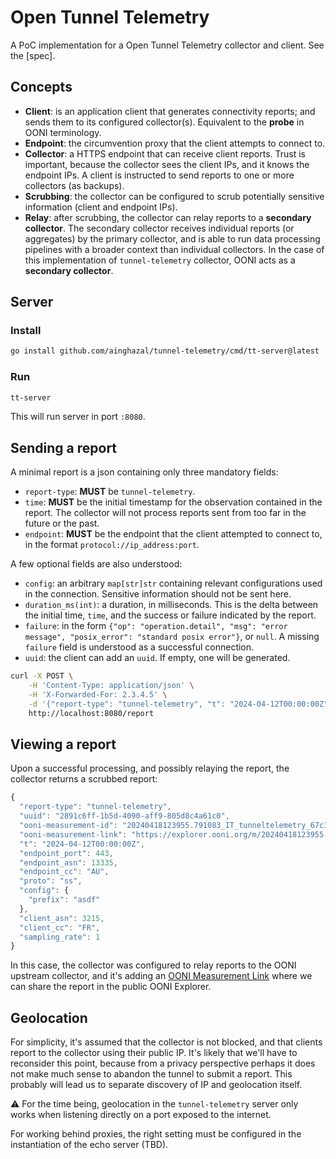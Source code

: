 # Open Tunnel Telemetry

A PoC implementation for a Open Tunnel Telemetry collector and client. See the [spec].

## Concepts

* **Client**: is an application client that generates connectivity reports; and sends them to its configured collector(s). Equivalent to the **probe** in OONI terminology.
* **Endpoint**: the circumvention proxy that the client attempts to connect to.
* **Collector**: a HTTPS endpoint that can receive client reports. Trust is important, because the collector sees the client IPs, and it knows the endpoint IPs. A client is instructed to send reports to one or more collectors (as backups).
* **Scrubbing**: the collector can be configured to scrub potentially sensitive information (client and endpoint IPs).
* **Relay**: after scrubbing, the collector can relay reports to a **secondary collector**. The secondary collector receives individual reports (or aggregates) by the primary collector, and is able to run data processing pipelines with a broader context than individual collectors. In the case of this implementation of `tunnel-telemetry` collector, OONI acts as a **secondary collector**.

## Server


### Install

```bash
go install github.com/ainghazal/tunnel-telemetry/cmd/tt-server@latest
```

### Run

```bash
tt-server
```

This will run server in port `:8080`.

## Sending a report

A minimal report is a json containing only three mandatory fields:

* `report-type`: **MUST** be `tunnel-telemetry`.
* `time`: **MUST** be the initial timestamp for the observation contained in the report. The collector will not process reports sent from too far in the future or the past.
* `endpoint`: **MUST** be the endpoint that the client attempted to connect to, in the format `protocol://ip_address:port`.

A few optional fields are also understood:

* `config`: an arbitrary `map[str]str` containing relevant configurations used in the connection. Sensitive information should not be sent here.
* `duration_ms(int)`: a duration, in  milliseconds. This is the delta between the initial time, `time`, and the success or failure indicated by the report.
* `failure`: in the form `{"op": "operation.detail", "msg": "error message", "posix_error": "standard posix error"}`, or `null`. A missing `failure` field is understood as a successful connection.
* `uuid`: the client can add an `uuid`. If empty, one will be generated.

```bash
curl -X POST \
    -H 'Content-Type: application/json' \
    -H 'X-Forwarded-For: 2.3.4.5' \
    -d '{"report-type": "tunnel-telemetry", "t": "2024-04-12T00:00:00Z", "endpoint": "ss://1.1.1.1:443", "config": {"prefix": "asdf"}}' \
    http://localhost:8080/report
```

## Viewing a report

Upon a successful processing, and possibly relaying the report, the collector returns a scrubbed report:

```JavaScript
{
  "report-type": "tunnel-telemetry",
  "uuid": "2891c6ff-1b5d-4090-aff9-805d8c4a61c0",
  "ooni-measurement-id": "20240418123955.791083_IT_tunneltelemetry_67c3f38268f4d364",
  "ooni-measurement-link": "https://explorer.ooni.org/m/20240418123955.791083_IT_tunneltelemetry_67c3f38268f4d364",
  "t": "2024-04-12T00:00:00Z",
  "endpoint_port": 443,
  "endpoint_asn": 13335,
  "endpoint_cc": "AU",
  "proto": "ss",
  "config": {
    "prefix": "asdf"
  },
  "client_asn": 3215,
  "client_cc": "FR",
  "sampling_rate": 1
}
```

In this case, the collector was configured to relay reports to the OONI
upstream collector, and it's adding an [OONI Measurement Link](https://explorer.ooni.org/m/20240418123955.791083_IT_tunneltelemetry_67c3f38268f4d364)
where we can share the report in the public OONI Explorer.


## Geolocation

For simplicity, it's assumed that the collector is not blocked, and that
clients report to the collector using their public IP.  It's likely that we'll have 
to reconsider this point, because from a privacy perspective perhaps it does not
make much sense to abandon the tunnel to submit a report. This probably will lead us 
to separate discovery of IP and geolocation itself.

⚠️ For the time being, geolocation in the `tunnel-telemetry` server only works when listening directly on a port exposed to the internet.

For working behind proxies, the right setting must be configured in the instantiation of the echo server (TBD).
